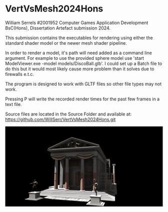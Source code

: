 # VertVsMesh2024Hons

William Serrels #2001952 Computer Games Application Development BsC(Hons), Dissertation Artefact submission 2024.


This submission contains the executables for rendering using either the standard shader model or the newer mesh shader pipeline.

In order to render a model, it's path will need added as a command line argument. For example to use the provided sphere model use 'start ModelViewer.exe -model models/DiscoBall.glb'.
I could set up a Batch file to do this but it would most likely cause more problem than it solves due to firewalls e.t.c.

The program is designed to work with GLTF files so other file types may not work.

Pressing P will write the recorded render times for the past few frames in a text file.



Source files are located in the Source Folder and available at: https://github.com/WillSerr/VertVsMesh2024Hons.git

![Roman temple with dramatic lighting](/Temple.png)